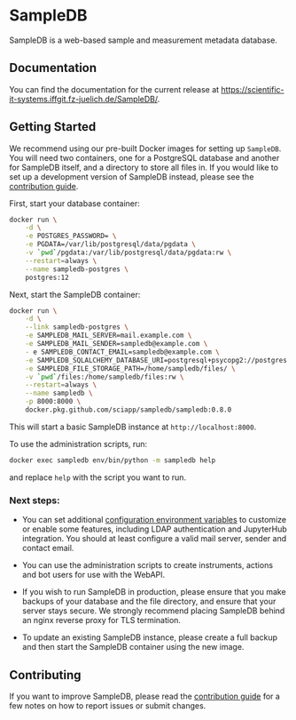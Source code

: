 # SampleDB

SampleDB is a web-based sample and measurement metadata database.

## Documentation

You can find the documentation for the current release at https://scientific-it-systems.iffgit.fz-juelich.de/SampleDB/.

## Getting Started

We recommend using our pre-built Docker images for setting up `SampleDB`. You will need two containers, one for a PostgreSQL database and another for SampleDB itself, and a directory to store all files in. If you would like to set up a development version of SampleDB instead, please see the [contribution guide](https://github.com/sciapp/sampledb/blob/master/CONTRIBUTING.md).

First, start your database container:

```bash
docker run \
    -d \
    -e POSTGRES_PASSWORD= \
    -e PGDATA=/var/lib/postgresql/data/pgdata \
    -v `pwd`/pgdata:/var/lib/postgresql/data/pgdata:rw \
    --restart=always \
    --name sampledb-postgres \
    postgres:12
```

Next, start the SampleDB container:

```bash
docker run \
    -d \
    --link sampledb-postgres \
    -e SAMPLEDB_MAIL_SERVER=mail.example.com \
    -e SAMPLEDB_MAIL_SENDER=sampledb@example.com \
    - e SAMPLEDB_CONTACT_EMAIL=sampledb@example.com \
    -e SAMPLEDB_SQLALCHEMY_DATABASE_URI=postgresql+psycopg2://postgres:@sampledb-postgres:5432/postgres \
    -e SAMPLEDB_FILE_STORAGE_PATH=/home/sampledb/files/ \
    -v `pwd`/files:/home/sampledb/files:rw \
    --restart=always \
    --name sampledb \
    -p 8000:8000 \
    docker.pkg.github.com/sciapp/sampledb/sampledb:0.8.0
```

This will start a basic SampleDB instance at `http://localhost:8000`.

To use the administration scripts, run:

```bash
docker exec sampledb env/bin/python -m sampledb help
```

and replace `help` with the script you want to run.

### Next steps:

- You can set additional [configuration environment variables](https://scientific-it-systems.iffgit.fz-juelich.de/SampleDB/developer_guide/configuration.html) to customize or enable some features, including LDAP authentication and JupyterHub integration. You should at least configure a valid mail server, sender and contact email.

- You can use the administration scripts to create instruments, actions and bot users for use with the WebAPI.

- If you wish to run SampleDB in production, please ensure that you make backups of your database and the file directory, and ensure that your server stays secure. We strongly recommend placing SampleDB behind an nginx reverse proxy for TLS termination.

- To update an existing SampleDB instance, please create a full backup and then start the SampleDB container using the new image.

## Contributing

If you want to improve SampleDB, please read the [contribution guide](https://github.com/sciapp/sampledb/blob/master/CONTRIBUTING.md) for a few notes on how to report issues or submit changes.
